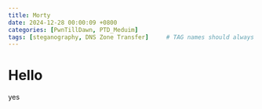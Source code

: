```yaml
---
title: Morty
date: 2024-12-28 00:00:09 +0800
categories: [PwnTillDawn, PTD_Meduim]
tags: [steganography, DNS Zone Transfer]     # TAG names should always be lowercase
---
```


# Hello

yes